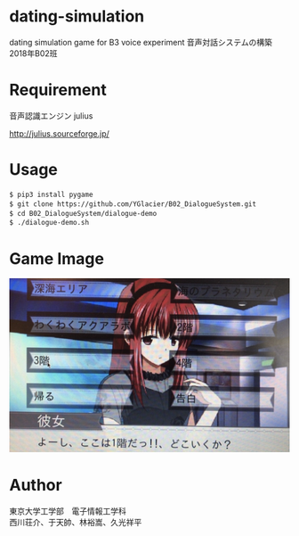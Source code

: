 # dating-simulation
dating simulation game for B3 voice experiment
音声対話システムの構築2018年B02班

# Requirement
音声認識エンジン julius

http://julius.sourceforge.jp/


# Usage
```bash
$ pip3 install pygame
$ git clone https://github.com/YGlacier/B02_DialogueSystem.git
$ cd B02_DialogueSystem/dialogue-demo
$ ./dialogue-demo.sh
```

# Game Image

![ゲーム画面](https://github.com/Sosuke115/dating-simulation/blob/master/demo.png "サンプル")

# Author

東京大学工学部　電子情報工学科  
西川荘介、于天帥、林裕嵩、久光祥平
